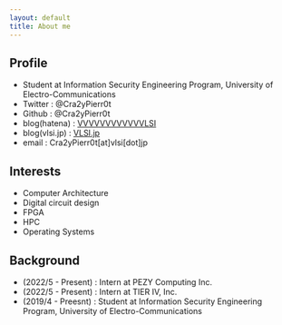 ```yaml
---
layout: default
title: About me
---
```

## Profile
- Student at Information Security Engineering Program, University of Electro-Communications
- Twitter : @Cra2yPierr0t
- Github : @Cra2yPierr0t
- blog(hatena) : [VVVVVVVVVVVVLSI](https://cra2ypierr0t.hatenablog.jp/)
- blog(vlsi.jp) : [VLSI.jp](vlsi.jp)
- email : Cra2yPierr0t[at]vlsi[dot]jp

## Interests
- Computer Architecture
- Digital circuit design 
- FPGA
- HPC
- Operating Systems

## Background
- (2022/5 - Present) : Intern at PEZY Computing Inc.
- (2022/5 - Present) : Intern at TIER IV, Inc.
- (2019/4 - Preesnt) : Student at Information Security Engineering Program, University of Electro-Communications
